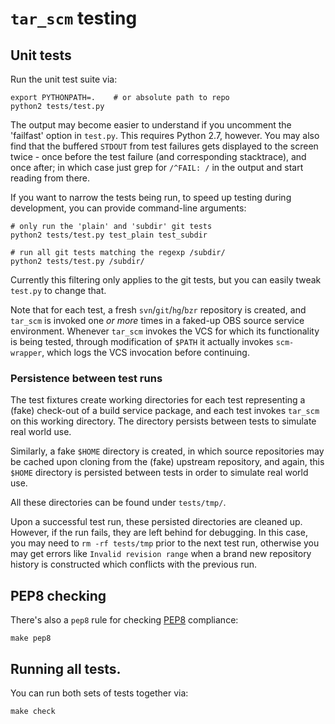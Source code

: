 # `tar_scm` testing

## Unit tests

Run the unit test suite via:

    export PYTHONPATH=.    # or absolute path to repo
    python2 tests/test.py

The output may become easier to understand if you uncomment the
'failfast' option in `test.py`.  This requires Python 2.7, however.
You may also find that the buffered `STDOUT` from test failures gets
displayed to the screen twice - once before the test failure (and
corresponding stacktrace), and once after; in which case just grep for
`/^FAIL: /` in the output and start reading from there.

If you want to narrow the tests being run, to speed up testing during
development, you can provide command-line arguments:

    # only run the 'plain' and 'subdir' git tests
    python2 tests/test.py test_plain test_subdir

    # run all git tests matching the regexp /subdir/
    python2 tests/test.py /subdir/

Currently this filtering only applies to the git tests, but you can
easily tweak `test.py` to change that.

Note that for each test, a fresh `svn`/`git`/`hg`/`bzr` repository is
created, and `tar_scm` is invoked one *or more* times in a faked-up
OBS source service environment.  Whenever `tar_scm` invokes the VCS
for which its functionality is being tested, through modification of
`$PATH` it actually invokes `scm-wrapper`, which logs the VCS
invocation before continuing.

### Persistence between test runs

The test fixtures create working directories for each test
representing a (fake) check-out of a build service package, and each
test invokes `tar_scm` on this working directory.  The directory
persists between tests to simulate real world use.

Similarly, a fake `$HOME` directory is created, in which source
repositories may be cached upon cloning from the (fake) upstream
repository, and again, this `$HOME` directory is persisted between
tests in order to simulate real world use.

All these directories can be found under `tests/tmp/`.

Upon a successful test run, these persisted directories are cleaned
up.  However, if the run fails, they are left behind for debugging.
In this case, you may need to `rm -rf tests/tmp` prior to the next
test run, otherwise you may get errors like `Invalid revision range`
when a brand new repository history is constructed which conflicts
with the previous run.

## PEP8 checking

There's also a `pep8` rule for checking
[PEP8](http://legacy.python.org/dev/peps/pep-0008/) compliance:

    make pep8

## Running all tests.

You can run both sets of tests together via:

    make check
